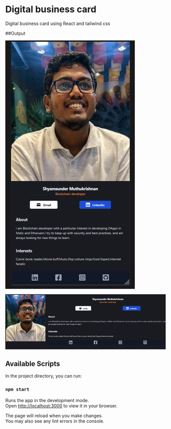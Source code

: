 # Digital business card 

Digital business card using React and tailwind css

##Output

![output](https://raw.githubusercontent.com/sam13007/Digital-business-card/master/src/assets/Output1.png)

![Desktop view](https://raw.githubusercontent.com/sam13007/Digital-business-card/master/src/assets/home.png)


## Available Scripts

In the project directory, you can run:

### `npm start`

Runs the app in the development mode.\
Open [http://localhost:3000](http://localhost:3000) to view it in your browser.

The page will reload when you make changes.\
You may also see any lint errors in the console.

